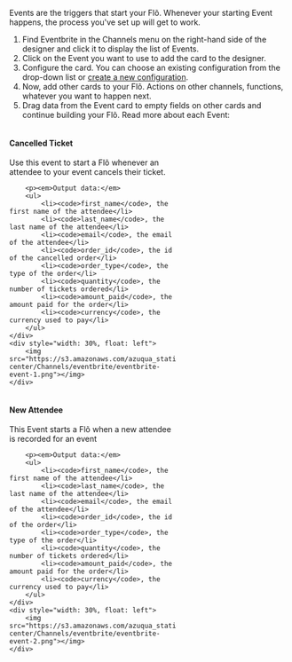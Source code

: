 Events are the triggers that start your Fl&otilde;. Whenever your starting Event happens, the process you've set up will get to work.  

1. Find Eventbrite in the Channels menu on the right-hand side of the designer and click it to display the list of Events.
2. Click on the Event you want to use to add the card to the designer. 
3. Configure the card. You can choose an existing configuration from the drop-down list or [create a new configuration](). 
5. Now, add other cards to your Fl&otilde;. Actions on other channels, functions, whatever you want to happen next. 
6. Drag data from the Event card to empty fields on other cards and continue building your Fl&otilde;. Read more about each Event:

<div>
    <div style="width: 60%; float: left; margin-right: 10px">
    	<h4>Cancelled Ticket</h4>
    	<p>Use this event to start a Fl&otilde; whenever an attendee to your event cancels their ticket.</p>
    	
    	<p><em>Output data:</em>
    	<ul>
    		<li><code>first_name</code>, the first name of the attendee</li>
    		<li><code>last_name</code>, the last name of the attendee</li>
    		<li><code>email</code>, the email of the attendee</li>
    		<li><code>order_id</code>, the id of the cancelled order</li>
    		<li><code>order_type</code>, the type of the order</li> 
    		<li><code>quantity</code>, the number of tickets ordered</li>
    		<li><code>amount_paid</code>, the amount paid for the order</li>
    		<li><code>currency</code>, the currency used to pay</li>
    	</ul>
    </div>
    <div style="width: 30%, float: left">
    	<img src="https://s3.amazonaws.com/azuqua_static/help-center/Channels/eventbrite/eventbrite-event-1.png"></img>
    </div>
</div>

<div>
    <div style="width: 60%; float: left; margin-right: 10px">
    	<h4>New Attendee</h4>
    	<p>This Event starts a Fl&otilde; when a new attendee is recorded for an event
    	
    	<p><em>Output data:</em>
    	<ul>
    		<li><code>first_name</code>, the first name of the attendee</li>
    		<li><code>last_name</code>, the last name of the attendee</li>
    		<li><code>email</code>, the email of the attendee</li>
    		<li><code>order_id</code>, the id of the order</li>
    		<li><code>order_type</code>, the type of the order</li> 
    		<li><code>quantity</code>, the number of tickets ordered</li>
    		<li><code>amount_paid</code>, the amount paid for the order</li>
    		<li><code>currency</code>, the currency used to pay</li>
    	</ul>
    </div>
    <div style="width: 30%, float: left">
    	<img src="https://s3.amazonaws.com/azuqua_static/help-center/Channels/eventbrite/eventbrite-event-2.png"></img>
    </div>
</div>